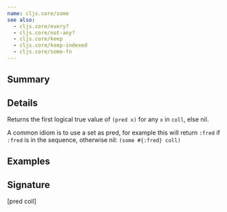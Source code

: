 ```yaml
---
name: cljs.core/some
see also:
  - cljs.core/every?
  - cljs.core/not-any?
  - cljs.core/keep
  - cljs.core/keep-indexed
  - cljs.core/some-fn
---
```


## Summary

## Details

Returns the first logical true value of `(pred x)` for any `x` in `coll`, else
nil.

A common idiom is to use a set as pred, for example this will return `:fred` if
`:fred` is in the sequence, otherwise nil: `(some #{:fred} coll)`

## Examples

## Signature
[pred coll]
